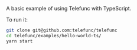 A basic example of using Telefunc with TypeScript.

To run it:

```bash
git clone git@github.com:telefunc/telefunc
cd telefunc/examples/hello-world-ts/
yarn start
```
